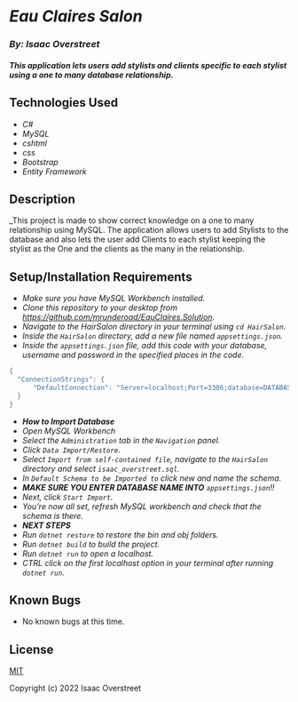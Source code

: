 # _Eau Claires Salon_

### _By: Isaac Overstreet_

#### _This application lets users add stylists and clients specific to each stylist using a one to many database relationship._

## Technologies Used

* _C#_
* _MySQL_
* _cshtml_
* _css_
* _Bootstrap_
* _Entity Framework_

## Description

_This project is made to show correct knowledge on a one to many relationship using MySQL. The application allows users to add Stylists to the database and also lets the user add Clients to each stylist keeping the stylist as the One and the clients as the many in the relationship.

## Setup/Installation Requirements

* _Make sure you have MySQL Workbench installed._
* _Clone this repository to your desktop from https://github.com/mrunderoad/EauClaires.Solution._
* _Navigate to the HairSalon directory in your terminal using `cd HairSalon`._
* _Inside the `HairSalon` directory, add a new file named `appsettings.json`._
* _Inside the `appsettings.json` file, add this code with your database, username and password in the specified places in the code._ 
```c#
{
  "ConnectionStrings": {
      "DefaultConnection": "Server=localhost;Port=3306;database=DATABASE HERE;uid=USERNAME;pwd=PASSWORD;"
  }
}
```
* _**How to Import Database**_
* _Open MySQL Workbench_
* _Select the `Administration` tab in the `Navigation` panel._
* _Click `Data Import/Restore`._
* _Select `Import from self-contained file`, navigate to the `HairSalon` directory and select `isaac_overstreet.sql`._
* _In `Default Schema to be Imported to` click new and name the schema._
* _**MAKE SURE YOU ENTER DATABASE NAME INTO** `appsettings.json`!!_
* _Next, click `Start Import`._
* _You're now all set, refresh MySQL workbench and check that the schema is there._
* _**NEXT STEPS**_
* _Run `dotnet restore` to restore the bin and obj folders._
* _Run `dotnet build` to build the project._
* _Run `dotnet run` to open a localhost._
* _CTRL click on the first localhost option in your terminal after running `dotnet run`._

## Known Bugs

* No known bugs at this time.

## License

[MIT](https://opensource.org/licenses/MIT)

Copyright (c) 2022  Isaac Overstreet